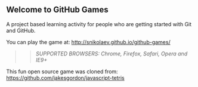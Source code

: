## Welcome to GitHub Games

A project based learning activity for people who are getting started with Git and GitHub.

You can play the game at: http://snikolaev.github.io/github-games/

>> _*SUPPORTED BROWSERS*: Chrome, Firefox, Safari, Opera and IE9+_

This fun open source game was cloned from: https://github.com/jakesgordon/javascript-tetris
